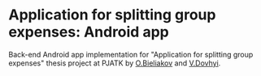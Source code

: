 # Application for splitting group expenses: Android app
Back-end Android app implementation for &quot;Application for splitting group expenses&quot; thesis project at PJATK
by [O.Bieliakov](https://github.com/OleksandrBieliakov) and [V.Dovhyi](https://github.com/s19022).